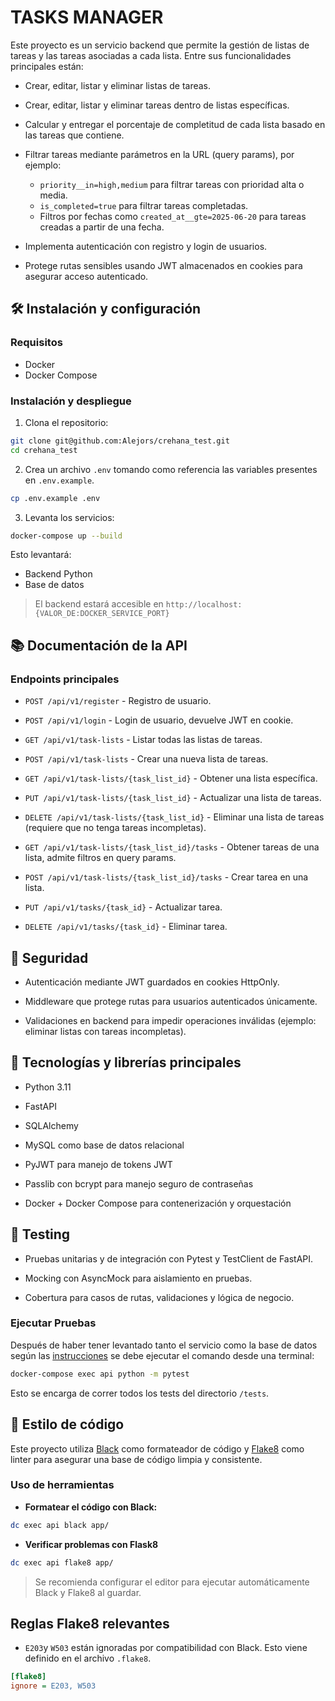 # TASKS MANAGER 

Este proyecto es un servicio backend que permite la gestión de listas de tareas y las tareas asociadas a cada lista. Entre sus funcionalidades principales están:

- Crear, editar, listar y eliminar listas de tareas.

- Crear, editar, listar y eliminar tareas dentro de listas específicas.

- Calcular y entregar el porcentaje de completitud de cada lista basado en las tareas que contiene.

- Filtrar tareas mediante parámetros en la URL (query params), por ejemplo:

    - `priority__in=high,medium` para filtrar tareas con prioridad alta o media.
    - `is_completed=true` para filtrar tareas completadas.
    - Filtros por fechas como `created_at__gte=2025-06-20` para tareas creadas a partir de una fecha.

- Implementa autenticación con registro y login de usuarios.

- Protege rutas sensibles usando JWT almacenados en cookies para asegurar acceso autenticado.

## 🛠️ Instalación y configuración

### Requisitos

- Docker
- Docker Compose

### Instalación y despliegue

1. Clona el repositorio:

```bash
git clone git@github.com:Alejors/crehana_test.git
cd crehana_test
```

2. Crea un archivo `.env` tomando como referencia las variables presentes en `.env.example`.

```bash
cp .env.example .env
```

3. Levanta los servicios:

```bash
docker-compose up --build
```

Esto levantará:

- Backend Python
- Base de datos

> El backend estará accesible en `http://localhost:{VALOR_DE:DOCKER_SERVICE_PORT}`

## 📚 Documentación de la API

### Endpoints principales

- `POST /api/v1/register` - Registro de usuario.

- `POST /api/v1/login` - Login de usuario, devuelve JWT en cookie.

- `GET /api/v1/task-lists` - Listar todas las listas de tareas.

- `POST /api/v1/task-lists` - Crear una nueva lista de tareas.

- `GET /api/v1/task-lists/{task_list_id}` - Obtener una lista específica.

- `PUT /api/v1/task-lists/{task_list_id}` - Actualizar una lista de tareas.

- `DELETE /api/v1/task-lists/{task_list_id}` - Eliminar una lista de tareas (requiere que no tenga tareas incompletas).

- `GET /api/v1/task-lists/{task_list_id}/tasks` - Obtener tareas de una lista, admite filtros en query params.

- `POST /api/v1/task-lists/{task_list_id}/tasks` - Crear tarea en una lista.

- `PUT /api/v1/tasks/{task_id}` - Actualizar tarea.

- `DELETE /api/v1/tasks/{task_id}` - Eliminar tarea.

## 🔐 Seguridad

- Autenticación mediante JWT guardados en cookies HttpOnly.

- Middleware que protege rutas para usuarios autenticados únicamente.

- Validaciones en backend para impedir operaciones inválidas (ejemplo: eliminar listas con tareas incompletas).

## 🔧 Tecnologías y librerías principales
- Python 3.11

- FastAPI

- SQLAlchemy

- MySQL como base de datos relacional

- PyJWT para manejo de tokens JWT

- Passlib con bcrypt para manejo seguro de contraseñas

- Docker + Docker Compose para contenerización y orquestación

## 🧪 Testing

- Pruebas unitarias y de integración con Pytest y TestClient de FastAPI.

- Mocking con AsyncMock para aislamiento en pruebas.

- Cobertura para casos de rutas, validaciones y lógica de negocio.

### Ejecutar Pruebas

Después de haber tener levantado tanto el servicio como la base de datos según las [instrucciones](#instalación-y-despliegue) se debe ejecutar el comando desde una terminal:

```bash
docker-compose exec api python -m pytest
```

Esto se encarga de correr todos los tests del directorio `/tests`.

## 🧹 Estilo de código

Este proyecto utiliza [Black](https://black.readthedocs.io/en/stable/) como formateador de código y [Flake8](https://flake8.pycqa.org/en/latest/) como linter para asegurar una base de código limpia y consistente.

### Uso de herramientas

- **Formatear el código con Black:**

```bash
dc exec api black app/
```

- **Verificar problemas con Flask8**

```bash
dc exec api flake8 app/
```

> Se recomienda configurar el editor para ejecutar automáticamente Black y Flake8 al guardar.

## Reglas Flake8 relevantes

- `E203`y `W503` están ignoradas por compatibilidad con Black. Esto viene definido en el archivo `.flake8`.

```ini
[flake8]
ignore = E203, W503
```